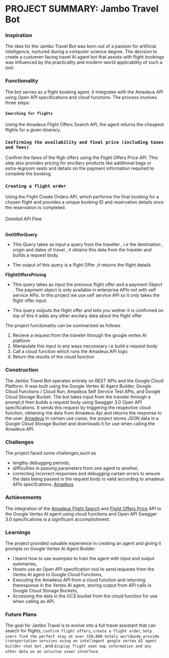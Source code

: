 # PROJECT SUMMARY: Jambo Travel Bot
### Inspiration
 The idea for the Jambo Travel Bot was born out of a passion for artificial
intelligence, nurtured during a computer science degree. The decision to create a
customer-facing travel AI agent bot that assists with flight bookings was influenced by the
practicality and modern-world applicability of such a tool.
### Functionality
The bot serves as a flight booking agent, it integrates with the Amadeus API
using Open API specifications and cloud functions. The process involves three steps:
#### `Searching for flights`
Using the Amadeus Flight Offers Search API, the agent  returns the
cheapest flights for a given itinerary.
### `Confirming the availability and final price (including taxes and fees)`
Confirm the fares of the fligh offers using the Flight Offers Price API. This step also provides pricing for ancillary products like
additional bags or extra-legroom seats and details on the payment information required
to complete the booking.
### `Creating a flight order`
 Using the Flight Create Orders API, which performs the final
booking for a chosen flight and provides a unique booking ID and reservation details
once the reservation is completed.

######  Detailed APi Flow

 **GetOfferQuery**

 - This Query takes as input a query from the traveller , i.e the destination , origin and dates of travel , it obtains this data from the traveler and builds a request body.

 - The output of this query is a flight Offer ,it returns the flight details




 **FlightOffersPricing**

 - This query takes as input the previous flight offer and a payment Object . The payment object is only available in enterprise APIs not with self service APIs. In this project we use self service API so it only takes the flight offer input.

 - This query outputs the flight offer and tells you wether it is confirmed on top of this it adds any other ancilary data about the flight offer


The project functionality can be summarized as follows
1. Recieve a request from the traveler through the google vertex AI platform
2. Manipulate this input in any ways neccessary i.e build a request body
2. Call a cloud function which runs the Amadeus API logic
3. Return the results of the cloud function


### Construction
 The Jambo Travel Bot operates entirely on REST APIs and the Google Cloud
Platform. It was built using the Google Vertex AI Agent Builder, Google Cloud Functions /
Cloud Run, Amadeus Self Service Test APIs, and Google Cloud Storage Bucket.
 The bot takes input from the traveler through a prompt,it then  builds a request body using Swagger 3.0 Open API
specifications. It sends this request by triggering the respective cloud function, obtaining rhe data from Amadeus Api  and returns the
response to the user. [Amadeus](https://developers.amadeus.com/)
In certain  use cases, the project stores JSON data in a Google Cloud Storage
Bucket and downloads it for use when calling the Amadeus API.
### Challenges
The project faced some challenges,such as
- lengthy debugging periods,
- difficulties in passing parameters from one agent to another,
- correcting incorrect responses and debugging certain errors to ensure the data being passed in the request body is valid according to amadeus APIs specifcations. [Amadeus](https://developers.amadeus.com/)
### Achievements
The integration of the [Amadeus Flight Search](https://developers.amadeus.com/self-service/category/flights/api-doc/flight-offers-search) and [Flight Offers Price](https://developers.amadeus.com/self-service/category/flights/api-doc/flight-offers-price) API to the
Google Vertex AI agent using cloud functions and Open API Swagger 3.0 specifications is a
significant accomplishment.

### Learnings
The project provided valuable experience in creating an agent and giving it prompts
on Google Vertex AI Agent Builder.
- I learnt how to use examples to train the agent with input and output
summaries,
- Howto use an Open API specification tool to send requests from the Vertex AI agent to
Google Cloud Functions,
- Executing the Amadeus API from a cloud function and returning theresponse in the Vertex AI agent, storing output from API calls in Google Cloud Storage Buckets,
- Accessing the data in the GCS bucket from the cloud function for use when calling an API.

### Future Plans
 The goal for Jambo Travel is to evolve into a full travel assistant that can search for flights, `confirm flight offers`, `create a flight order`, `help users find the perfect stay at over 150,000 hotels worldwide`, `provide transportation services using an intellegent google vertex AI agent builder chat bot` , and `display flight seat map information and any other data on an intuitve usewr interface`.
